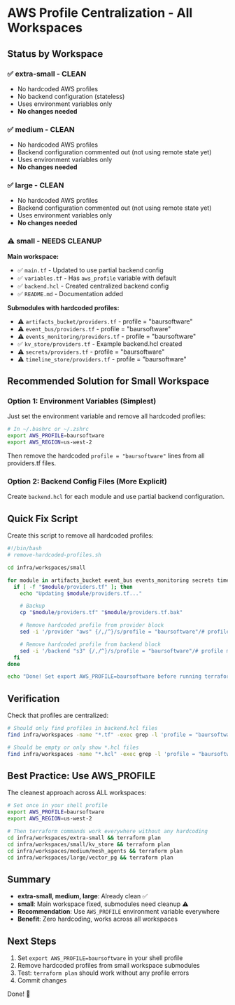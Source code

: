 # AWS Profile Centralization - All Workspaces

## Status by Workspace

### ✅ extra-small - CLEAN
- No hardcoded AWS profiles
- No backend configuration (stateless)
- Uses environment variables only
- **No changes needed**

### ✅ medium - CLEAN
- No hardcoded AWS profiles
- Backend configuration commented out (not using remote state yet)
- Uses environment variables only
- **No changes needed**

### ✅ large - CLEAN
- No hardcoded AWS profiles
- Backend configuration commented out (not using remote state yet)
- Uses environment variables only
- **No changes needed**

### ⚠️ small - NEEDS CLEANUP

**Main workspace:**
- ✅ `main.tf` - Updated to use partial backend config
- ✅ `variables.tf` - Has `aws_profile` variable with default
- ✅ `backend.hcl` - Created centralized backend config
- ✅ `README.md` - Documentation added

**Submodules with hardcoded profiles:**
- ⚠️ `artifacts_bucket/providers.tf` - profile = "baursoftware"
- ⚠️ `event_bus/providers.tf` - profile = "baursoftware"
- ⚠️ `events_monitoring/providers.tf` - profile = "baursoftware"
- ✅ `kv_store/providers.tf` - Example backend.hcl created
- ⚠️ `secrets/providers.tf` - profile = "baursoftware"
- ⚠️ `timeline_store/providers.tf` - profile = "baursoftware"

## Recommended Solution for Small Workspace

### Option 1: Environment Variables (Simplest)

Just set the environment variable and remove all hardcoded profiles:

```bash
# In ~/.bashrc or ~/.zshrc
export AWS_PROFILE=baursoftware
export AWS_REGION=us-west-2
```

Then remove the hardcoded `profile = "baursoftware"` lines from all providers.tf files.

### Option 2: Backend Config Files (More Explicit)

Create `backend.hcl` for each module and use partial backend configuration.

## Quick Fix Script

Create this script to remove all hardcoded profiles:

```bash
#!/bin/bash
# remove-hardcoded-profiles.sh

cd infra/workspaces/small

for module in artifacts_bucket event_bus events_monitoring secrets timeline_store; do
  if [ -f "$module/providers.tf" ]; then
    echo "Updating $module/providers.tf..."

    # Backup
    cp "$module/providers.tf" "$module/providers.tf.bak"

    # Remove hardcoded profile from provider block
    sed -i '/provider "aws" {/,/^}/s/profile = "baursoftware"/# profile managed by AWS_PROFILE environment variable/' "$module/providers.tf"

    # Remove hardcoded profile from backend block
    sed -i '/backend "s3" {/,/^}/s/profile = "baursoftware"/# profile managed by AWS_PROFILE environment variable/' "$module/providers.tf"
  fi
done

echo "Done! Set export AWS_PROFILE=baursoftware before running terraform"
```

## Verification

Check that profiles are centralized:

```bash
# Should only find profiles in backend.hcl files
find infra/workspaces -name "*.tf" -exec grep -l 'profile = "baursoftware"' {} \;

# Should be empty or only show *.hcl files
find infra/workspaces -name "*.hcl" -exec grep -l 'profile = "baursoftware"' {} \;
```

## Best Practice: Use AWS_PROFILE

The cleanest approach across ALL workspaces:

```bash
# Set once in your shell profile
export AWS_PROFILE=baursoftware
export AWS_REGION=us-west-2

# Then terraform commands work everywhere without any hardcoding
cd infra/workspaces/extra-small && terraform plan
cd infra/workspaces/small/kv_store && terraform plan
cd infra/workspaces/medium/mesh_agents && terraform plan
cd infra/workspaces/large/vector_pg && terraform plan
```

## Summary

- **extra-small, medium, large**: Already clean ✅
- **small**: Main workspace fixed, submodules need cleanup ⚠️
- **Recommendation**: Use `AWS_PROFILE` environment variable everywhere
- **Benefit**: Zero hardcoding, works across all workspaces

## Next Steps

1. Set `export AWS_PROFILE=baursoftware` in your shell profile
2. Remove hardcoded profiles from small workspace submodules
3. Test: `terraform plan` should work without any profile errors
4. Commit changes

Done! 🎉
